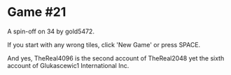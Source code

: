# Game #21
A spin-off on 34 by gold5472.

If you start with any wrong tiles, click 'New Game' or press SPACE.

And yes, TheReal4096 is the second account of TheReal2048 yet the sixth account of Glukascewic1 International Inc.
